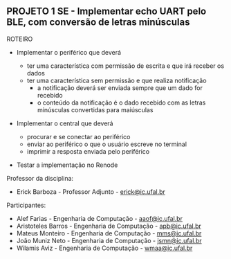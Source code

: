 ## PROJETO 1 SE - Implementar echo UART pelo BLE, com conversão de letras minúsculas

ROTEIRO
- Implementar o periférico que deverá
    - ter uma característica com permissão de escrita e que irá receber os dados
    - ter uma característica sem permissão e que realiza notificação
        - a notificação deverá ser enviada sempre que um dado for recebido
        - o conteúdo da notificação é o dado recebido com as letras minúsculas convertidas para maiúsculas

- Implementar o central que deverá
    - procurar e se conectar ao periférico
    - enviar ao periférico o que o usuário escreve no terminal
    - imprimir a resposta enviada pelo periférico

- Testar a implementação no Renode

Professor da disciplina:
* Erick Barboza                   - Professor Adjunto              - erick@ic.ufal.br

Participantes:
* Alef Farias                     - Engenharia de Computação       - aaof@ic.ufal.br
* Aristoteles Barros              - Engenharia de Computação       - apb@ic.ufal.br
* Mateus Monteiro                 - Engenharia de Computação       - mms@ic.ufal.br
* João Muniz Neto                 - Engenharia de Computação       - jsmn@ic.ufal.br
* Wilamis Aviz                    - Engenharia de Computação       - wmaa@ic.ufal.br
